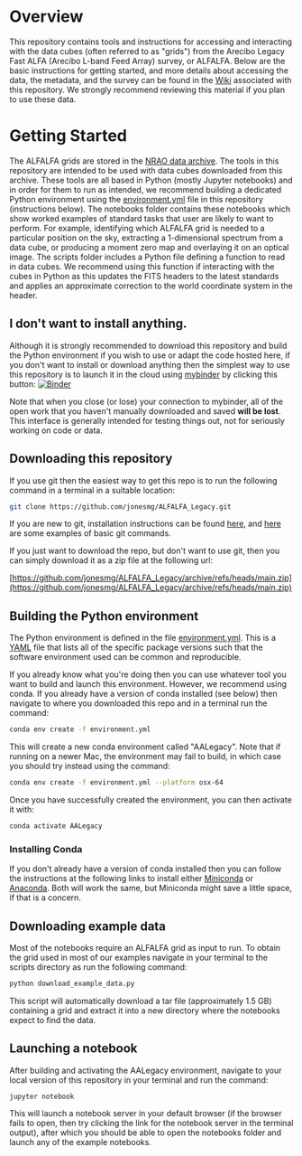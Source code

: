 # Overview

This repository contains tools and instructions for accessing and interacting with the data cubes (often referred to as "grids") from the Arecibo Legacy Fast ALFA (Arecibo L-band Feed Array) survey, or ALFALFA. Below are the basic instructions for getting started, and more details about accessing the data, the metadata, and the survey can be found in the [Wiki](https://github.com/jonesmg/ALFALFA_Legacy/wiki) associated with this repository. We strongly recommend reviewing this material if you plan to use these data.

# Getting Started

The ALFALFA grids are stored in the [NRAO data archive](https://data.nrao.edu/portal). The tools in this repository are intended to be used with data cubes downloaded from this archive. These tools are all based in Python (mostly Jupyter notebooks) and in order for them to run as intended, we recommend building a dedicated Python environment using the [environment.yml](environment.yml) file in this repository (instructions below). The notebooks folder contains these notebooks which show worked examples of standard tasks that user are likely to want to perform. For example, identifying which ALFALFA grid is needed to a particular position on the sky, extracting a 1-dimensional spectrum from a data cube, or producing a moment zero map and overlaying it on an optical image. The scripts folder includes a Python file defining a function to read in data cubes. We recommend using this function if interacting with the cubes in Python as this updates the FITS headers to the latest standards and applies an approximate correction to the world coordinate system in the header.

## I don't want to install anything.

Although it is strongly recommended to download this repository and build the Python environment if you wish to use or adapt the code hosted here, if you don't want to install or download anything then the simplest way to use this repository is to launch it in the cloud using [mybinder](https://mybinder.org/) by clicking this button: [![Binder](https://mybinder.org/badge_logo.svg)](https://mybinder.org/v2/gh/jonesmg/ALFALFA_Legacy/HEAD)

Note that when you close (or lose) your connection to mybinder, all of the open work that you haven't manually downloaded and saved **will be lost**. This interface is generally intended for testing things out, not for seriously working on code or data.

## Downloading this repository

If you use git then the easiest way to get this repo is to run the following command in a terminal in a suitable location:

```bash
git clone https://github.com/jonesmg/ALFALFA_Legacy.git
```

If you are new to git, installation instructions can be found [here](https://git-scm.com/downloads), and [here](https://www.geeksforgeeks.org/basic-git-commands-with-examples/) are some examples of basic git commands.

If you just want to download the repo, but don't want to use git, then you can simply download it as a zip file at the following url:

[https://github.com/jonesmg/ALFALFA_Legacy/archive/refs/heads/main.zip](https://github.com/jonesmg/ALFALFA_Legacy/archive/refs/heads/main.zip)

## Building the Python environment

The Python environment is defined in the file [environment.yml](environment.yml). This is a [YAML](https://yaml.org/spec/1.2.2/#chapter-1-introduction-to-yaml) file that lists all of the specific package versions such that the software environment used can be common and reproducible. 

If you already know what you're doing then you can use whatever tool you want to build and launch this environment. However, we recommend using conda. If you already have a version of conda installed (see below) then navigate to where you downloaded this repo and in a terminal run the command:

```bash
conda env create -f environment.yml
``` 
This will create a new conda environment called "AALegacy". Note that if running on a newer Mac, the environment may fail to build, in which case you should try instead using the command:

```bash
conda env create -f environment.yml --platform osx-64
```

Once you have successfully created the environment, you can then activate it with:

```bash
conda activate AALegacy
```

### Installing Conda

If you don't already have a version of conda installed then you can follow the instructions at the following links to install either [Miniconda](https://www.anaconda.com/docs/getting-started/miniconda/install) or [Anaconda](https://www.anaconda.com/download/success). Both will work the same, but Miniconda might save a little space, if that is a concern.


## Downloading example data

Most of the notebooks require an ALFALFA grid as input to run. To obtain the grid used in most of our examples navigate in your terminal to the scripts directory as run the following command:

```bash
python download_example_data.py
```

This script will automatically download a tar file (approximately 1.5 GB) containing a grid and extract it into a new directory where the notebooks expect to find the data.


## Launching a notebook

After building and activating the AALegacy environment, navigate to your local version of this repository in your terminal and run the command:

```bash
jupyter notebook
```

This will launch a notebook server in your default browser (if the browser fails to open, then try clicking the link for the notebook server in the terminal output), after which you should be able to open the notebooks folder and launch any of the example notebooks.
